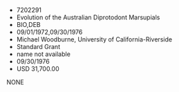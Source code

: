 * 7202291
* Evolution of the Australian Diprotodont Marsupials
* BIO,DEB
* 09/01/1972,09/30/1976
* Michael Woodburne, University of California-Riverside
* Standard Grant
*   name not available
* 09/30/1976
* USD 31,700.00

NONE